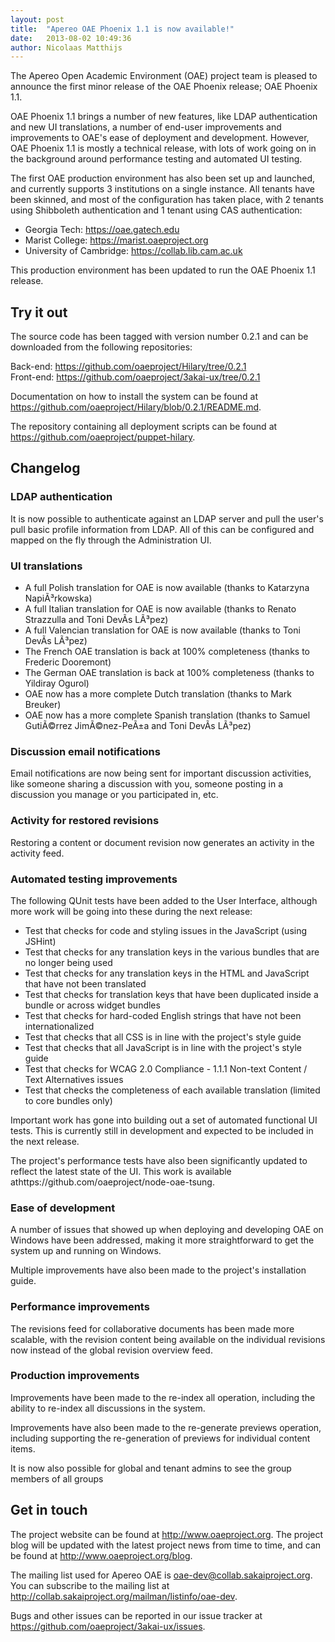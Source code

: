 ```yaml
---
layout: post
title:  "Apereo OAE Phoenix 1.1 is now available!"
date:   2013-08-02 10:49:36
author: Nicolaas Matthijs
---
```

<p>The Apereo Open Academic Environment (OAE) project team is pleased to announce the first minor release of the OAE Phoenix release; OAE Phoenix 1.1.</p><p>OAE Phoenix 1.1 brings a number of new features, like LDAP authentication and new UI translations, a number of end-user improvements and improvements to OAE's ease of deployment and development. However, OAE Phoenix 1.1 is mostly a technical release, with lots of work going on in the background around performance testing and automated UI testing.</p><p>The first OAE production environment has also been set up and launched, and currently supports 3 institutions on a single instance. All tenants have been skinned, and most of the configuration has taken place, with 2 tenants using Shibboleth authentication and 1 tenant using CAS authentication:</p>
<!--more-->
<ul><li>Georgia Tech: <a href="https://oae.gatech.edu">https://oae.gatech.edu</a></li><li>Marist College: <a href="https://marist.oaeproject.org">https://marist.oaeproject.org</a></li><li>University of Cambridge: <a href="https://collab.lib.cam.ac.uk">https://collab.lib.cam.ac.uk</a></li></ul><p>This production environment has been updated to run the OAE Phoenix 1.1 release.</p><h2>Try it out</h2><p>The source code has been tagged with version number 0.2.1 and can be downloaded from the following repositories:</p><p>Back-end: <a href="https://github.com/oaeproject/Hilary/tree/0.2.1">https://github.com/oaeproject/Hilary/tree/0.2.1<br /></a>Front-end: <a href="https://github.com/oaeproject/3akai-ux/tree/0.2.1">https://github.com/oaeproject/3akai-ux/tree/0.2.1</a></p><p>Documentation on how to install the system can be found at <a href="https://github.com/oaeproject/Hilary/blob/0.2.1/README.md">https://github.com/oaeproject/Hilary/blob/0.2.1/README.md</a>.</p><p>The repository containing all deployment scripts can be found at <a href="https://github.com/oaeproject/puppet-hilary">https://github.com/oaeproject/puppet-hilary</a>.</p><h2>Changelog</h2><h3>LDAP authentication</h3><p>It is now possible to authenticate against an LDAP server and pull the user's pull basic profile information from LDAP. All of this can be configured and mapped on the fly through the Administration UI.</p><h3>UI translations</h3><ul><li>A full Polish translation for OAE is now available (thanks to Katarzyna NapiÃ³rkowska)</li><li>A full Italian translation for OAE is now available (thanks to Renato Strazzulla and Toni DevÃ­s LÃ³pez)</li><li>A full Valencian translation for OAE is now available (thanks to Toni DevÃ­s LÃ³pez)</li><li>The French OAE translation is back at 100% completeness (thanks to Frederic Dooremont)</li><li>The German OAE translation is back at 100% completeness (thanks to Yildiray Ogurol)</li><li>OAE now has a more complete Dutch translation (thanks to Mark Breuker)</li><li>OAE now has a more complete Spanish translation (thanks to Samuel GutiÃ©rrez JimÃ©nez-PeÃ±a and Toni DevÃ­s LÃ³pez)</li></ul><h3>Discussion email notifications</h3><p>Email notifications are now being sent for important discussion activities, like someone sharing a discussion with you, someone posting in a discussion you manage or you participated in, etc.</p><h3>Activity for restored revisions</h3><p>Restoring a content or document revision now generates an activity in the activity feed.</p><h3>Automated testing improvements</h3><p>The following QUnit tests have been added to the User Interface, although more work will be going into these during the next release:</p><ul><li>Test that checks for code and styling issues in the JavaScript (using JSHint)</li><li>Test that checks for any translation keys in the various bundles that are no longer being used</li><li>Test that checks for any translation keys in the HTML and JavaScript that have not been translated</li><li>Test that checks for translation keys that have been duplicated inside a bundle or across widget bundles</li><li>Test that checks for hard-coded English strings that have not been internationalized</li><li>Test that checks that all CSS is in line with the project's style guide</li><li>Test that checks that all JavaScript is in line with the project's style guide</li><li>Test that checks for WCAG 2.0 Compliance - 1.1.1 Non-text Content / Text Alternatives issues</li><li>Test that checks the completeness of each available translation (limited to core bundles only)</li></ul><p>Important work has gone into building out a set of automated functional UI tests. This is currently still in development and expected to be included in the next release.</p><p>The project's performance tests have also been significantly updated to reflect the latest state of the UI. This work is available athttps://github.com/oaeproject/node-oae-tsung.</p><h3>Ease of development</h3><p>A number of issues that showed up when deploying and developing OAE on Windows have been addressed, making it more straightforward to get the system up and running on Windows.</p><p>Multiple improvements have also been made to the project's installation guide.</p><h3>Performance improvements</h3><p>The revisions feed for collaborative documents has been made more scalable, with the revision content being available on the individual revisions now instead of the global revision overview feed.</p><h3>Production improvements</h3><p>Improvements have been made to the re-index all operation, including the ability to re-index all discussions in the system.</p><p>Improvements have also been made to the re-generate previews operation, including supporting the re-generation of previews for individual content items.</p><p>It is now also possible for global and tenant admins to see the group members of all groups</p><h2>Get in touch</h2><p>The project website can be found at <a href="http://www.oaeproject.org">http://www.oaeproject.org</a>. The project blog will be updated with the latest project news from time to time, and can be found at <a href="http://www.oaeproject.org/blog">http://www.oaeproject.org/blog</a>.</p><p>The mailing list used for Apereo OAE is <a href="mailto:oae-dev@collab.sakaiproject.org">oae-dev@collab.sakaiproject.org</a>. You can subscribe to the mailing list at <a href="http://collab.sakaiproject.org/mailman/listinfo/oae-dev">http://collab.sakaiproject.org/mailman/listinfo/oae-dev</a>.</p><p>Bugs and other issues can be reported in our issue tracker at <a href="https://github.com/oaeproject/3akai-ux/issues">https://github.com/oaeproject/3akai-ux/issues</a>.</p><p>&nbsp;</p>
